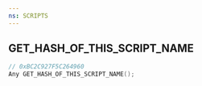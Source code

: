 ```yaml
---
ns: SCRIPTS
---
```

## GET_HASH_OF_THIS_SCRIPT_NAME

```c
// 0xBC2C927F5C264960
Any GET_HASH_OF_THIS_SCRIPT_NAME();
```

